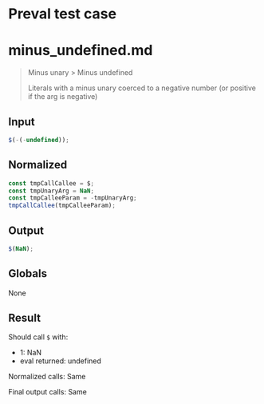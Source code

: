 # Preval test case

# minus_undefined.md

> Minus unary > Minus undefined
>
> Literals with a minus unary coerced to a negative number (or positive if the arg is negative)

## Input

`````js filename=intro
$(-(-undefined));
`````

## Normalized

`````js filename=intro
const tmpCallCallee = $;
const tmpUnaryArg = NaN;
const tmpCalleeParam = -tmpUnaryArg;
tmpCallCallee(tmpCalleeParam);
`````

## Output

`````js filename=intro
$(NaN);
`````

## Globals

None

## Result

Should call `$` with:
 - 1: NaN
 - eval returned: undefined

Normalized calls: Same

Final output calls: Same

